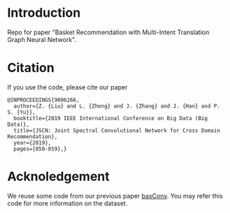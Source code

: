 # Introduction
Repo for paper "Basket Recommendation with Multi-Intent Translation Graph Neural Network".

# Citation
If you use the code, please cite our paper
```
@INPROCEEDINGS{9006266,
  author={Z. {Liu} and L. {Zheng} and J. {Zhang} and J. {Han} and P. S. {Yu}},
  booktitle={2019 IEEE International Conference on Big Data (Big Data)},
  title={JSCN: Joint Spectral Convolutional Network for Cross Domain Recommendation},
  year={2019},
  pages={850-859},}
```

# Acknoledgement
We reuse some code from our previous paper [basConv](https://github.com/JimLiu96/basConv). You may refer this code for more information on the dataset. 
